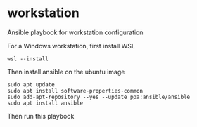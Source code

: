 # workstation
Ansible playbook for workstation configuration

For a Windows workstation, first install WSL

```
wsl --install
```

Then install ansible on the ubuntu image

```
sudo apt update
sudo apt install software-properties-common
sudo add-apt-repository --yes --update ppa:ansible/ansible
sudo apt install ansible
```

Then run this playbook
